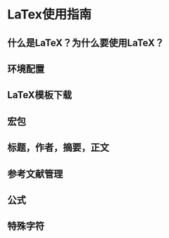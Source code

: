 # LaTex使用指南

## 什么是LaTeX？为什么要使用LaTeX？

## 环境配置

## LaTeX模板下载

## 宏包

## 标题，作者，摘要，正文

## 参考文献管理

## 公式

## 特殊字符

